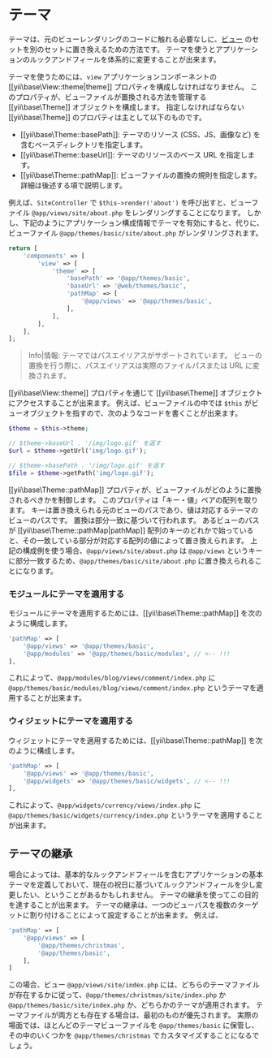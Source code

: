 テーマ
======

テーマは、元のビューレンダリングのコードに触れる必要なしに、[ビュー](structure-views.md) のセットを別のセットに置き換えるための方法です。
テーマを使うとアプリケーションのルックアンドフィールを体系的に変更することが出来ます。

テーマを使うためには、`view` アプリケーションコンポーネントの [[yii\base\View::theme|theme]] プロパティを構成しなければなりません。
このプロパティが、ビューファイルが置換される方法を管理する [[yii\base\Theme]] オブジェクトを構成します。
指定しなければならない [[yii\base\Theme]] のプロパティは主として以下のものです。

- [[yii\base\Theme::basePath]]: テーマのリソース (CSS、JS、画像など) を含むベースディレクトリを指定します。
- [[yii\base\Theme::baseUrl]]: テーマのリソースのベース URL を指定します。
- [[yii\base\Theme::pathMap]]: ビューファイルの置換の規則を指定します。
  詳細は後述する項で説明します。

例えば、`SiteController` で `$this->render('about')` を呼び出すと、ビューファイル `@app/views/site/about.php` をレンダリングすることになります。
しかし、下記のようにアプリケーション構成情報でテーマを有効にすると、代りに、ビューファイル `@app/themes/basic/site/about.php` がレンダリングされます。

```php
return [
    'components' => [
        'view' => [
            'theme' => [
                'basePath' => '@app/themes/basic',
                'baseUrl' => '@web/themes/basic',
                'pathMap' => [
                    '@app/views' => '@app/themes/basic',
                ],
            ],
        ],
    ],
];
```

> Info|情報: テーマではパスエイリアスがサポートされています。
  ビューの置換を行う際に、パスエイリアスは実際のファイルパスまたは URL に変換されます。

[[yii\base\View::theme]] プロパティを通じて [[yii\base\Theme]] オブジェクトにアクセスすることが出来ます。
例えば、ビューファイルの中では `$this` がビューオブジェクトを指すので、次のようなコードを書くことが出来ます。

```php
$theme = $this->theme;

// $theme->baseUrl . '/img/logo.gif' を返す
$url = $theme->getUrl('img/logo.gif');

// $theme->basePath . '/img/logo.gif' を返す
$file = $theme->getPath('img/logo.gif');
```

[[yii\base\Theme::pathMap]] プロパティが、ビューファイルがどのように置換されるべきかを制御します。
このプロパティは「キー・値」ペアの配列を取ります。
キーは置き換えられる元のビューのパスであり、値は対応するテーマのビューのパスです。
置換は部分一致に基づいて行われます。
あるビューのパスが [[yii\base\Theme::pathMap|pathMap]] 配列のキーのどれかで始っていると、その一致している部分が対応する配列の値によって置き換えられます。
上記の構成例を使う場合、`@app/views/site/about.php` は `@app/views` というキーに部分一致するため、`@app/themes/basic/site/about.php` に置き換えられることになります。


### モジュールにテーマを適用する <span id="theming-modules"></span>

モジュールにテーマを適用するためには、[[yii\base\Theme::pathMap]] を次のように構成します。

```php
'pathMap' => [
    '@app/views' => '@app/themes/basic',
    '@app/modules' => '@app/themes/basic/modules', // <-- !!!
],
```

これによって、`@app/modules/blog/views/comment/index.php` に `@app/themes/basic/modules/blog/views/comment/index.php` というテーマを適用することが出来ます。


### ウィジェットにテーマを適用する <span id="theming-widgets"></span>

ウィジェットにテーマを適用するためには、[[yii\base\Theme::pathMap]] を次のように構成します。

```php
'pathMap' => [
    '@app/views' => '@app/themes/basic',
    '@app/widgets' => '@app/themes/basic/widgets', // <-- !!!
],
```

これによって、`@app/widgets/currency/views/index.php` に `@app/themes/basic/widgets/currency/index.php` というテーマを適用することが出来ます。


## テーマの継承 <span id="theme-inheritance"></span>

場合によっては、基本的なルックアンドフィールを含むアプリケーションの基本テーマを定義しておいて、現在の祝日に基づいてルックアンドフィールを少し変更したい、ということがあるかもしれません。
テーマの継承を使ってこの目的を達することが出来ます。
テーマの継承は、一つのビューパスを複数のターゲットに割り付けることによって設定することが出来ます。
例えば、

```php
'pathMap' => [
    '@app/views' => [
        '@app/themes/christmas',
        '@app/themes/basic',
    ],
]
```

この場合、ビュー `@app/views/site/index.php` には、どちらのテーマファイルが存在するかに従って、`@app/themes/christmas/site/index.php` か `@app/themes/basic/site/index.php` か、どちらかのテーマが適用されます。
テーマファイルが両方とも存在する場合は、最初のものが優先されます。
実際の場面では、ほとんどのテーマビューファイルを `@app/themes/basic` に保管し、その中のいくつかを `@app/themes/christmas` でカスタマイズすることになるでしょう。
